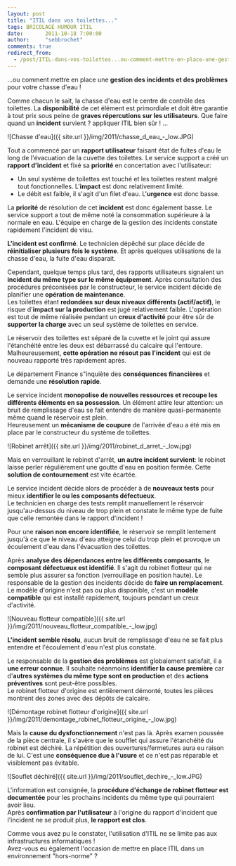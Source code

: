 ```yaml
---
layout: post
title: "ITIL dans vos toilettes..."
tags: BRICOLAGE HUMOUR ITIL
date:       2011-10-18 7:00:00
author:     "sebbrochet"
comments: true
redirect_from:
  - /post/ITIL-dans-vos-toilettes...ou-comment-mettre-en-place-une-gestion-des-incidents-et-des-problèmes-pour-votre-chasse-d-eau-!/
---
```


...ou comment mettre en place une **gestion des incidents et des problèmes** pour votre chasse d'eau !  

Comme chacun le sait, la chasse d'eau est le centre de contrôle des toilettes. La **disponibilité** de cet élément est primordiale et doit être garantie à tout prix sous peine de **graves répercutions sur les utilisateurs**. Que faire quand un **incident** survient ? appliquer ITIL bien sûr ! ...  

![Chasse d'eau]({{ site.url }}/img/2011/chasse_d_eau_-_low.JPG)

Tout a commencé par un **rapport utilisateur** faisant état de fuites d'eau le long de l'évacuation de la cuvette des toilettes. Le service support a créé un **rapport d'incident** et fixé sa **priorité** en concertation avec l'utilisateur:  

* Un seul système de toilettes est touché et les toilettes restent malgré tout fonctionnelles. L'**impact** est donc relativement limité.
* Le débit est faible, il s'agit d'un filet d'eau. L'**urgence** est donc basse.

La **priorité** de résolution de cet **incident** est donc également basse. Le service support a tout de même noté la consommation supérieure à la normale en eau. L'équipe en charge de la gestion des incidents constate rapidement l'incident de visu.  

**L'incident est confirmé**. Le technicien dépêché sur place décide de **réinitialiser plusieurs fois le système**. Et après quelques utilisations de la chasse d'eau, la fuite d'eau disparait.  

Cependant, quelque temps plus tard, des rapports utilisateurs signalent un **incident du même type sur le même équipement**. Après consultation des procédures préconisées par le constructeur, le service incident décide de planifier une **opération de maintenance**.  
Les toilettes étant **redondées sur deux niveaux différents (actif/actif)**, le risque d'**impact sur la production** est jugé relativement faible. L'opération est tout de même réalisée pendant un **creux d'activité** pour être sûr de **supporter la charge** avec un seul système de toilettes en service.  

Le réservoir des toilettes est séparé de la cuvette et le joint qui assure l'étanchéité entre les deux est débarrassé du calcaire qui l'entoure. Malheureusement, **cette opération ne résout pas l'incident** qui est de nouveau rapporté très rapidement après.  

Le département Finance s"inquiète des **conséquences financières** et demande une **résolution rapide**.  

Le service incident **monopolise de nouvelles ressources et recoupe les différents éléments en sa possession**. Un élément attire leur attention: un bruit de remplissage d'eau se fait entendre de manière quasi-permanente même quand le réservoir est plein.  
Heureusement un **mécanisme de coupure** de l'arrivée d'eau a été mis en place par le constructeur du système de toilettes.  

![Robinet arrêt]({{ site.url }}/img/2011/robinet_d_arret_-_low.jpg)

Mais en verrouillant le robinet d'arrêt, **un autre incident survient**: le robinet laisse perler régulièrement une goutte d'eau en position fermée. Cette **solution de contournement** est vite écartée.  

Le service incident décide alors de procéder à de **nouveaux tests** pour mieux **identifier le ou les composants défectueux**.  
Le technicien en charge des tests remplit manuellement le réservoir jusqu'au-dessus du niveau de trop plein et constate le même type de fuite que celle remontée dans le rapport d'incident !  

Pour une **raison non encore identifiée**, le réservoir se remplit lentement jusqu'à ce que le niveau d'eau atteigne celui du trop plein et provoque un écoulement d'eau dans l'évacuation des toilettes.   

Après **analyse des dépendances entre les différents composants**, le **composant défectueux est identifié**. Il s'agit du robinet flotteur qui ne semble plus assurer sa fonction (verrouillage en position haute). Le responsable de la gestion des incidents décide de **faire un remplacement**. Le modèle d'origine n'est pas ou plus disponible, c'est un **modèle compatible** qui est installé rapidement, toujours pendant un creux d'activité.  

![Nouveau flotteur compatible]({{ site.url }}/img/2011/nouveau_flotteur_compatible_-_low.jpg)

**L'incident semble résolu**, aucun bruit de remplissage d'eau ne se fait plus entendre et l'écoulement d'eau n'est plus constaté.  

Le responsable de la **gestion des problèmes** est globalement satisfait, il a **une erreur connue**. Il souhaite néanmoins **identifier la cause première** car d'**autres systèmes du même type sont en production** et des **actions préventives** sont peut-être possibles.  
Le robinet flotteur d'origine est entièrement démonté, toutes les pièces montrent des zones avec des dépôts de calcaire.  

![Démontage robinet flotteur d'origine]({{ site.url }}/img/2011/demontage_robinet_flotteur_origine_-_low.jpg)

Mais la **cause du dysfonctionnement** n'est pas là. Après examen poussée de la pièce centrale, il s'avère que le soufflet qui assure l'étanchéité du robinet est déchiré. La répétition des ouvertures/fermetures aura eu raison de lui. C'est une **conséquence due à l'usure** et ce n'est pas réparable et visiblement pas évitable.  

![Souflet déchiré]({{ site.url }}/img/2011/souflet_dechire_-_low.JPG)

L'information est consignée, la **procédure d'échange de robinet flotteur est documentée** pour les prochains incidents du même type qui pourraient avoir lieu.  
Après **confirmation par l'utilisateur** à l'origine du rapport d'incident que l'incident ne se produit plus, **le rapport est clos**.  

Comme vous avez pu le constater, l'utilisation d'ITIL ne se limite pas aux infrastructures informatiques !  
Avez-vous eu également l'occasion de mettre en place ITIL dans un environnement "hors-norme" ?  